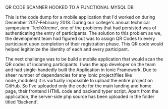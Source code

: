 
QR CODE SCANNER HOOKED TO A FUNCTIONAL MYSQL DB 

This is the code dump for a mobile application that I'd worked on during December 2017-February 2018. 
During our college's  annual technical symposium 'TechXtreme', one of the problems that had persisted was of authenticating 
the entry of participants. The solution to this problem as we, the development team had figured out was to assign QR Codes
to every participant upon completion of their registration phase. This QR code would helped legitimize the identity of each
and every participant.

The next challenge was to be build a mobile application that would scan the QR codes of incoming participants. 
I was the app developer on the team and had single-handedly built the Application in Ionic Framework.
Due to sheer number of dependancies for any Ionic project(files like node_modules) it is vurtually impossible to upload the entire
project on GitHub. So I've uploaded only the code for the main landing and home page, their frontend HTML code and backend typer script.
Apart from the application, the server-side php source has been uploaded in the folder titled 'Backend'.
